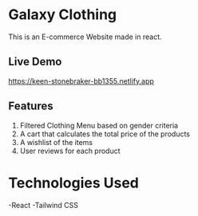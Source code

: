 # Galaxy Clothing

This is an E-commerce Website made in react.

## Live Demo

https://keen-stonebraker-bb1355.netlify.app

## Features

1. Filtered Clothing Menu based on gender criteria
2. A cart that calculates the total price of the products
3. A wishlist of the items
4. User reviews for each product

# Technologies Used

-React
-Tailwind CSS
